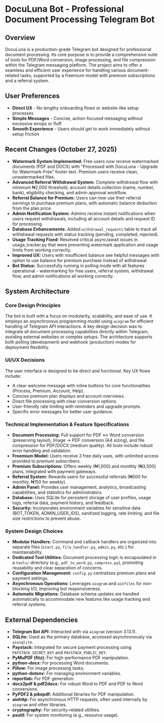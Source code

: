 # DocuLuna Bot - Professional Document Processing Telegram Bot

## Overview
DocuLuna is a production-grade Telegram bot designed for professional document processing. Its core purpose is to provide a comprehensive suite of tools for PDF/Word conversion, image processing, and file compression within the Telegram messaging platform. The project aims to offer a seamless and efficient user experience for handling various document-related tasks, supported by a freemium model with premium subscriptions and a referral system.

## User Preferences
- **Direct UX** - No lengthy onboarding flows or website-like setup processes
- **Simple Messages** - Concise, action-focused messaging without excessive emojis or fluff
- **Smooth Experience** - Users should get to work immediately without setup friction

## Recent Changes (October 27, 2025)
- **Watermark System Implemented:** Free users now receive watermarked documents (PDF and DOCX) with "Processed with DocuLuna - Upgrade for Watermark-Free" footer text. Premium users receive clean, unwatermarked files.
- **Advanced Referral Withdrawal System:** Complete withdrawal flow with minimum ₦2,000 threshold, account details collection (name, number, bank), eligibility checking, and admin approval workflow.
- **Referral Balance for Premium:** Users can now use their referral earnings to purchase premium plans, with automatic balance deduction from the plan price.
- **Admin Notification System:** Admins receive instant notifications when users request withdrawals, including all account details and request ID for processing.
- **Database Enhancements:** Added `withdrawal_requests` table to track all withdrawal requests with status tracking (pending, completed, rejected).
- **Usage Tracking Fixed:** Resolved critical async/await issues in usage_tracker.py that were preventing watermark application and usage limits from working correctly.
- **Improved UX:** Users with insufficient balance see helpful messages with option to use balance for premium purchase instead of withdrawal.
- **Bot Status:** Successfully running in polling mode with all features operational - watermarking for free users, referral system, withdrawal flow, and admin notifications all working correctly.

## System Architecture

### Core Design Principles
The bot is built with a focus on modularity, scalability, and ease of use. It employs an asynchronous programming model using `aiogram` for efficient handling of Telegram API interactions. A key design decision was to integrate all document processing capabilities directly within Telegram, avoiding external websites or complex setups. The architecture supports both polling (development) and webhook (production) modes for deployment flexibility.

### UI/UX Decisions
The user interface is designed to be direct and functional. Key UX flows include:
- A clear welcome message with inline buttons for core functionalities (Process, Premium, Account, Help).
- Concise premium plan displays and account overviews.
- Direct file processing with clear conversion options.
- User-friendly rate limiting with reminders and upgrade prompts.
- Specific error messages for better user guidance.

### Technical Implementation & Feature Specifications
- **Document Processing:** Full support for PDF ↔ Word conversion (preserving layout), Image → PDF conversion (A4 sizing), and file compression for PDF/DOCX (medium quality). All tools include robust error handling and validation.
- **Freemium Model:** Users receive 3 free daily uses, with unlimited access provided to premium subscribers.
- **Premium Subscriptions:** Offers weekly (₦1,000) and monthly (₦3,500) plans, integrated with payment gateways.
- **Referral System:** Rewards users for successful referrals (₦500 for monthly, ₦150 for weekly).
- **Admin Panel:** Provides user management, analytics, broadcasting capabilities, and statistics for administrators.
- **Database:** Uses SQLite for persistent storage of user profiles, usage logs, referral data, payment history, and feedback.
- **Security:** Incorporates environment variables for sensitive data (BOT_TOKEN, ADMIN_USER_IDS), sanitized logging, rate limiting, and file size restrictions to prevent abuse.

### System Design Choices
- **Modular Handlers:** Command and callback handlers are organized into separate files (`start.py`, `file_handler.py`, `admin.py`, etc.) for maintainability.
- **Dedicated Tool Utilities:** Document processing logic is encapsulated in a `tools/` directory (e.g., `pdf_to_word.py`, `compress.py`), promoting reusability and clear separation of concerns.
- **Configuration Management:** `config.py` centralizes premium plans and payment settings.
- **Asynchronous Operations:** Leverages `aiogram` and `aiofiles` for non-blocking I/O, improving bot responsiveness.
- **Automatic Migrations:** Database schema updates are handled automatically to accommodate new features like usage tracking and referral systems.

## External Dependencies

- **Telegram Bot API:** Interacted with via `aiogram` (version 3.13.1).
- **SQLite:** Used as the primary database, accessed asynchronously via `aiosqlite`.
- **Paystack:** Integrated for secure payment processing using `PAYSTACK_SECRET_KEY` and `PAYSTACK_PUBLIC_KEY`.
- **PyMuPDF (fitz):** For high-performance PDF manipulation.
- **python-docx:** For processing Word documents.
- **Pillow:** For image processing tasks.
- **python-dotenv:** For managing environment variables.
- **reportlab:** For PDF generation.
- **docx2pdf & pdf2docx:** For robust Word to PDF and PDF to Word conversions.
- **PyPDF2 & pikepdf:** Additional libraries for PDF manipulation.
- **aiohttp:** For asynchronous HTTP requests, often used internally by `aiogram` and other libraries.
- **cryptography:** For security-related utilities.
- **psutil:** For system monitoring (e.g., resource usage).